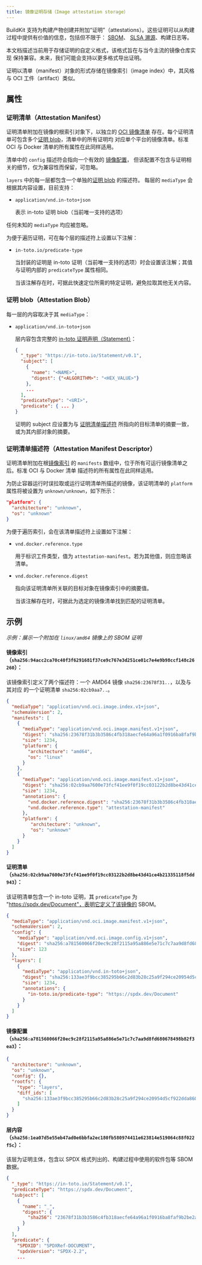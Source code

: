 ```yaml
---
title: 镜像证明存储（Image attestation storage）
---
```


BuildKit 支持为构建产物创建并附加“证明”（attestations）。这些证明可以从构建
过程中提供有价值的信息，包括但不限于：
[SBOM](https://en.wikipedia.org/wiki/Software_supply_chain)、
[SLSA 溯源](https://slsa.dev/provenance)、构建日志等。

本文档描述当前用于存储证明的自定义格式，该格式旨在与当今主流的镜像仓库实现
保持兼容。未来，我们可能会支持以更多格式导出证明。

证明以清单（manifest）对象的形式存储在镜像索引（image index）中，其风格与
OCI 工件（artifact）类似。

## 属性

### 证明清单（Attestation Manifest）

证明清单附加在镜像的根索引对象下，以独立的
[OCI 镜像清单](https://github.com/opencontainers/image-spec/blob/main/manifest.md)
存在。每个证明清单可包含多个[证明 blob](#证明-blob)，清单中的所有证明均
对应单个平台的镜像清单。标准 OCI 与 Docker 清单的所有属性在此同样适用。

清单中的 `config` 描述符会指向一个有效的
[镜像配置](https://github.com/opencontainers/image-spec/blob/main/config.md)，
但该配置不包含与证明相关的细节，仅为兼容性而保留，可忽略。

`layers` 中的每一层都包含一个单独的[证明 blob](#证明-blob) 的描述符。
每层的 `mediaType` 会根据其内容设置，目前支持：

- `application/vnd.in-toto+json`

  表示 in-toto 证明 blob（当前唯一支持的选项）

任何未知的 `mediaType` 均应被忽略。

为便于遍历证明，可在每个层的描述符上设置以下注解：

- `in-toto.io/predicate-type`

  当封装的证明是 in-toto 证明（当前唯一支持的选项）时会设置该注解；其值
  与证明内部的 `predicateType` 属性相同。

  当该注解存在时，可据此快速定位所需的特定证明，避免拉取其他无关内容。

### 证明 blob（Attestation Blob）

每一层的内容取决于其 `mediaType`：

- `application/vnd.in-toto+json`

  层内容包含完整的
  [in-toto 证明声明（Statement）](https://github.com/in-toto/attestation/blob/main/spec/README.md#statement)：

  ```json
  {
    "_type": "https://in-toto.io/Statement/v0.1",
    "subject": [
      {
        "name": "<NAME>",
        "digest": {"<ALGORITHM>": "<HEX_VALUE>"}
      },
      ...
    ],
    "predicateType": "<URI>",
    "predicate": { ... }
  }
  ```

  证明的 subject 应设置为与
  [证明清单描述符](#证明清单描述符-attestation-manifest-descriptor)
  所指向的目标清单的摘要一致，或为其内部对象的摘要。

### 证明清单描述符（Attestation Manifest Descriptor）

证明清单附加在根[镜像索引](https://github.com/opencontainers/image-spec/blob/main/image-index.md)
的 `manifests` 数组中，位于所有可运行镜像清单之后。标准 OCI 与 Docker 清单
描述符的所有属性在此同样适用。

为防止容器运行时误拉取或运行证明清单所描述的镜像，该证明清单的 `platform`
属性将被设置为 `unknown/unknown`，如下所示：

```json
"platform": {
  "architecture": "unknown",
  "os": "unknown"
}
```

为便于遍历索引，会在该清单描述符上设置如下注解：

- `vnd.docker.reference.type`

  用于标识工件类型，值为 `attestation-manifest`。若为其他值，则应忽略该清单。

- `vnd.docker.reference.digest`

  指向该证明清单所关联的目标对象在镜像索引中的摘要值。

  当该注解存在时，可据此为选定的镜像清单找到匹配的证明清单。

## 示例

_示例：展示一个附加在 `linux/amd64` 镜像上的 SBOM 证明_

#### 镜像索引（`sha256:94acc2ca70c40f3f6291681f37ce9c767e3d251ce01c7e4e9b98ccf148c26260`）：

该镜像索引定义了两个描述符：一个 AMD64 镜像 `sha256:23678f31..`，以及与其对应
的一个证明清单 `sha256:02cb9aa7..`。

```json
{
  "mediaType": "application/vnd.oci.image.index.v1+json",
  "schemaVersion": 2,
  "manifests": [
    {
      "mediaType": "application/vnd.oci.image.manifest.v1+json",
      "digest": "sha256:23678f31b3b3586c4fb318aecfe64a96a1f0916ba8faf9b2be2abee63fa9e827",
      "size": 1234,
      "platform": {
        "architecture": "amd64",
        "os": "linux"
      }
    },
    {
      "mediaType": "application/vnd.oci.image.manifest.v1+json",
      "digest": "sha256:02cb9aa7600e73fcf41ee9f0f19cc03122b2d8be43d41ce4b21335118f5dd943",
      "size": 1234,
      "annotations": {
        "vnd.docker.reference.digest": "sha256:23678f31b3b3586c4fb318aecfe64a96a1f0916ba8faf9b2be2abee63fa9e827",
        "vnd.docker.reference.type": "attestation-manifest"
      },
      "platform": {
         "architecture": "unknown",
         "os": "unknown"
      }
    }
  ]
}
```

#### 证明清单（`sha256:02cb9aa7600e73fcf41ee9f0f19cc03122b2d8be43d41ce4b21335118f5dd943`）：

该证明清单包含一个 in-toto 证明，其 `predicateType` 为
"https://spdx.dev/Document"，表明它定义了该镜像的 SBOM。

```json
{
  "mediaType": "application/vnd.oci.image.manifest.v1+json",
  "schemaVersion": 2,
  "config": {
    "mediaType": "application/vnd.oci.image.config.v1+json",
    "digest": "sha256:a781560066f20ec9c28f2115a95a886e5e71c7c7aa9d8fd680678498b82f3ea3",
    "size": 123
  },
  "layers": [
    {
      "mediaType": "application/vnd.in-toto+json",
      "digest": "sha256:133ae3f9bcc385295b66c2d83b28c25a9f294ce20954d5cf922dda860429734a",
      "size": 1234,
      "annotations": {
        "in-toto.io/predicate-type": "https://spdx.dev/Document"
      }
    }
  ]
}
```

#### 镜像配置（`sha256:a781560066f20ec9c28f2115a95a886e5e71c7c7aa9d8fd680678498b82f3ea3`）：

```json
{
  "architecture": "unknown",
  "os": "unknown",
  "config": {},
  "rootfs": {
    "type": "layers",
    "diff_ids": [
      "sha256:133ae3f9bcc385295b66c2d83b28c25a9f294ce20954d5cf922dda860429734a"
    ]
  }
}
```

#### 层内容（`sha256:1ea07d5e55eb47ad0e6bbfa2ec180fb580974411e623814e519064c88f022f5c`）：

该层为证明主体，包含以 SPDX 格式列出的、构建过程中使用的软件包等 SBOM 数据。

```json
{
  "_type": "https://in-toto.io/Statement/v0.1",
  "predicateType": "https://spdx.dev/Document",
  "subject": [
    {
      "name": "_",
      "digest": {
        "sha256": "23678f31b3b3586c4fb318aecfe64a96a1f0916ba8faf9b2be2abee63fa9e827"
      }
    }
  ],
  "predicate": {
    "SPDXID": "SPDXRef-DOCUMENT",
    "spdxVersion": "SPDX-2.2",
    ...
```


